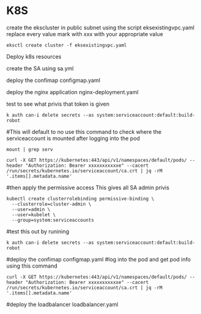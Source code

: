K8S 
===
create the ekscluster in public subnet using the script eksexistingvpc.yaml
replace every value mark with xxx with your appropriate value

```
eksctl create cluster -f eksexistingvpc.yaml
```
Deploy k8s resources

 create the SA using sa.yml

 deploy the confimap configmap.yaml

 deploy the nginx application nginx-deployment.yaml

 test to see what privis that token is given
```
k auth can-i delete secrets --as system:serviceaccount:default:build-robot
```
#This will default to no
use this command to check where the serviceaccount is mounted after logging into the pod 
```
mount | grep serv
```
```
curl -X GET https://kubernetes:443/api/v1/namespaces/default/pods/ --header "Authorization: Bearer xxxxxxxxxxxe" --cacert /run/secrets/kubernetes.io/serviceaccount/ca.crt | jq -rM '.items[].metadata.name'
```
#then apply the permissive access This gives all SA admin privis 
```
kubectl create clusterrolebinding permissive-binding \
  --clusterrole=cluster-admin \
  --user=admin \
  --user=kubelet \
  --group=system:serviceaccounts
```

#test this out by runining
```
k auth can-i delete secrets --as system:serviceaccount:default:build-robot
```
#deploy the confimap configmap.yaml
#log into the pod and get pod info using this command
```
curl -X GET https://kubernetes:443/api/v1/namespaces/default/pods/ --header "Authorization: Bearer xxxxxxxxxxxe" --cacert /run/secrets/kubernetes.io/serviceaccount/ca.crt | jq -rM '.items[].metadata.name'
```

#deploy the loadbalancer loadbalancer.yaml


